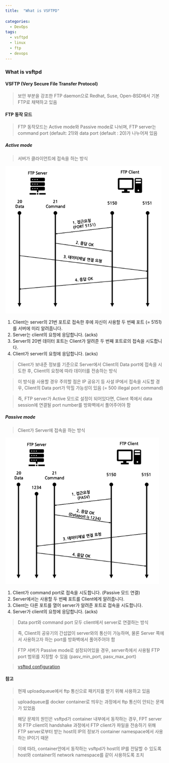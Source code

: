 ```yaml
---
title:  "What is VSFTPD"

categories:
  - DevOps
tags:
  - vsftpd
  - linux
  - ftp
  - devops
---
```


### What is vsftpd

#### VSFTP (Very Secure File Transfer Protocol)

> 보안 부분을 강조한 FTP daemon으로 Redhat, Suse, Open-BSD에서 기본 FTP로 채택하고 있음

#### FTP 동작 모드

> FTP 동작모드는 Active mode와 Passive mode로 나뉘며, FTP server는 command port (default: 21)와 data port (default : 20)가 나누어져 있음

##### Active mode

> 서버가 클라이언트에 접속을 하는 방식

![VSFTPD Active mode](/assets/img/vsftpd-active.png)

1. Client는 server의 21번 포트로 접속한 후에 자신이 사용할 두 번째 포트 (= 5151)를 서버에 미리 알려줍니다.
2. Server는 client의 요청에 응답합니다. (acks)
3. Server의 20번 데이터 포트는 Client가 알려준 두 번째 포트로의 접속을 시도합니다.
4. Client가 server의 요청에 응답합니다. (acks)

> Client가 보내준 정보를 기준으로 Server에서 Client의 Data port에 접속을 시도한 후, Client의 요청에 따라 데이터를 전송하는 방식

> 이 방식을 사용할 경우 주의할 점은 IP 공유기 등 사설 IP에서 접속을 시도할 경우, Client의 Data port가 막힐 가능성이 있음 (= 500 illegal port command)

> 즉, FTP server가 Active 모드로 설정이 되어있다면, Client 쪽에서 data session에 연결될 port number를 방화벽에서 풀어주어야 함

##### Passive mode

> Client가 Server에 접속을 하는 방식

![VSFTPD Passive mode](/assets/img/vsftpd-passive.png)

1. Client가 command port로 접속을 시도합니다. (Passive 모드 연결)
2. Server에서는 사용할 두 번째 포트를 Client에게 알려줍니다.
3. Client는 다른 포트를 열어 server가 알려준 포트로 접속을 시도합니다.
4. Server가 client의 요청에 응답합니다. (acks)

> Data port와 command port 모두 client에서 server로 연결하는 방식

> 즉, Client의 공유기의 간섭없이 server와의 통신이 가능하며, 물론 Server 쪽에서 사용하고자 하는 port를 방화벽에서 풀어주어야 함

> FTP 서버가 Passive mode로 설정되어있을 경우, server측에서 사용될 FTP port 범위를 지정할 수 있음 (pasv_min_port, pasv_max_port)

> [vsftpd configuration](https://web.mit.edu/rhel-doc/5/RHEL-5-manual/Deployment_Guide-en-US/s1-ftp-vsftpd-conf.html)

#### 참고

> 현재 uploadqueue에서 ftp 통신으로 패키지를 받기 위해 사용하고 있음

> uploadqueue를 docker container로 띄우는 과정에서 ftp 통신이 안되는 문제가 있었음

> 해당 문제의 원인은 vsftpd가 container 내부에서 동작하는 경우, FPT server와 FTP client의 handshake 과정에서 FTP client가 파일을 전송하기 위해 FTP server로부터 받는 host의 IP의 정보가 container namespace에서 사용하는 IP이기 때문

> 이에 따라, container안에서 동작하는 vsftpd가 host의 IP를 전달할 수 있도록 host와 container의 network namespace를 같이 사용하도록 조치
